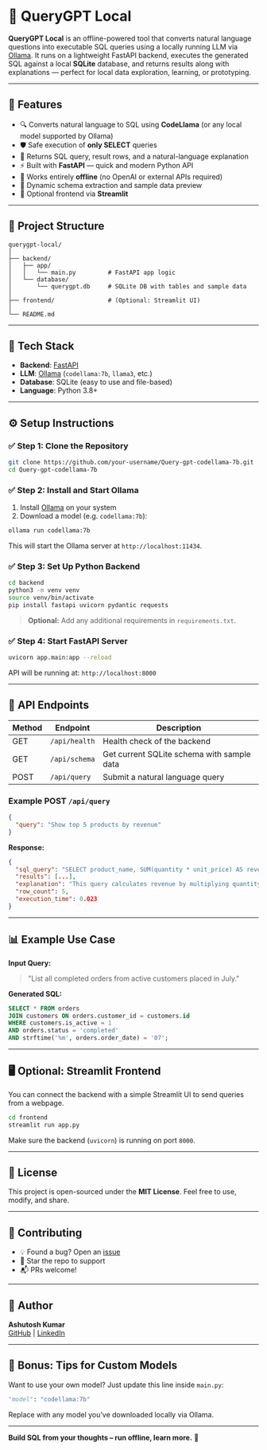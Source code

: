 

# 🧠 QueryGPT Local

**QueryGPT Local** is an offline-powered tool that converts natural language questions into executable SQL queries using a locally running LLM via [Ollama](https://ollama.com). It runs on a lightweight FastAPI backend, executes the generated SQL against a local **SQLite** database, and returns results along with explanations — perfect for local data exploration, learning, or prototyping.

---

## 🚀 Features

- 🔍 Converts natural language to SQL using **CodeLlama** (or any local model supported by Ollama)
- 🛡️ Safe execution of **only SELECT** queries
- 🧠 Returns SQL query, result rows, and a natural-language explanation
- ⚡ Built with **FastAPI** — quick and modern Python API
- 🧱 Works entirely **offline** (no OpenAI or external APIs required)
- 📄 Dynamic schema extraction and sample data preview
- 🧪 Optional frontend via **Streamlit**

---

## 📂 Project Structure

```
querygpt-local/
│
├── backend/
│   ├── app/
│   │   └── main.py         # FastAPI app logic
│   └── database/
│       └── querygpt.db     # SQLite DB with tables and sample data
│
├── frontend/               # (Optional: Streamlit UI)
│
└── README.md
```

---

## 🧰 Tech Stack

- **Backend**: [FastAPI](https://fastapi.tiangolo.com/)
- **LLM**: [Ollama](https://ollama.com/) (`codellama:7b`, `llama3`, etc.)
- **Database**: SQLite (easy to use and file-based)
- **Language**: Python 3.8+

---

## ⚙️ Setup Instructions

### ✅ Step 1: Clone the Repository

```bash
git clone https://github.com/your-username/Query-gpt-codellama-7b.git
cd Query-gpt-codellama-7b
```

### ✅ Step 2: Install and Start Ollama

1. Install [Ollama](https://ollama.com/download) on your system  
2. Download a model (e.g. `codellama:7b`):

```bash
ollama run codellama:7b
```

This will start the Ollama server at `http://localhost:11434`.

### ✅ Step 3: Set Up Python Backend

```bash
cd backend
python3 -m venv venv
source venv/bin/activate
pip install fastapi uvicorn pydantic requests
```

> **Optional:** Add any additional requirements in `requirements.txt`.

### ✅ Step 4: Start FastAPI Server

```bash
uvicorn app.main:app --reload
```

API will be running at: `http://localhost:8000`

---

## 🔌 API Endpoints

| Method | Endpoint         | Description                                |
|--------|------------------|--------------------------------------------|
| GET    | `/api/health`    | Health check of the backend                |
| GET    | `/api/schema`    | Get current SQLite schema with sample data |
| POST   | `/api/query`     | Submit a natural language query            |

### Example POST `/api/query`

```json
{
  "query": "Show top 5 products by revenue"
}
```

**Response:**

```json
{
  "sql_query": "SELECT product_name, SUM(quantity * unit_price) AS revenue FROM orders GROUP BY product_name ORDER BY revenue DESC LIMIT 5;",
  "results": [...],
  "explanation": "This query calculates revenue by multiplying quantity with unit price...",
  "row_count": 5,
  "execution_time": 0.023
}
```

---

## 📊 Example Use Case

**Input Query:**  
> "List all completed orders from active customers placed in July."

**Generated SQL:**  
```sql
SELECT * FROM orders
JOIN customers ON orders.customer_id = customers.id
WHERE customers.is_active = 1
AND orders.status = 'completed'
AND strftime('%m', orders.order_date) = '07';
```

---

## 🖥️ Optional: Streamlit Frontend

You can connect the backend with a simple Streamlit UI to send queries from a webpage.

```bash
cd frontend
streamlit run app.py
```

Make sure the backend (`uvicorn`) is running on port `8000`.

---

## 📜 License

This project is open-sourced under the **MIT License**. Feel free to use, modify, and share.

---

## 🤝 Contributing

- 💡 Found a bug? Open an [issue](https://github.com/your-username/querygpt-local/issues)
- 🌟 Star the repo to support
- 📬 PRs welcome!

---

## 👤 Author

**Ashutosh Kumar**  
[GitHub](https://github.com/ashutro) | [LinkedIn](https://www.linkedin.com/in/ashutro)

---

## 🧠 Bonus: Tips for Custom Models

Want to use your own model? Just update this line inside `main.py`:

```python
"model": "codellama:7b"
```

Replace with any model you’ve downloaded locally via Ollama.

---

**Build SQL from your thoughts – run offline, learn more.** 🚀